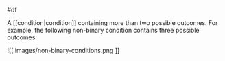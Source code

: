 #df

A [[condition|condition]] containing more than two possible outcomes.
For example, the following non-binary condition contains three possible
outcomes:


![[ images/non-binary-conditions.png ]]



